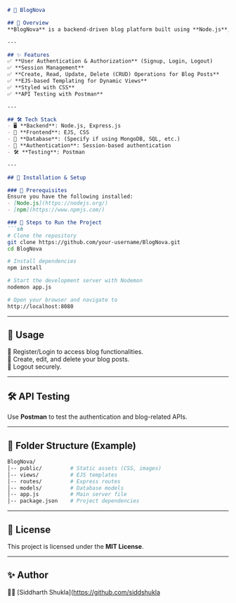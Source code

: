 ```md
# 🚀 BlogNova

## 🌟 Overview
**BlogNova** is a backend-driven blog platform built using **Node.js**, **Express.js**, and **EJS**. It provides authentication and authorization features, session management, and a dynamic user interface for creating and managing blog posts.

---

## ✨ Features
✅ **User Authentication & Authorization** (Signup, Login, Logout)  
✅ **Session Management**  
✅ **Create, Read, Update, Delete (CRUD) Operations for Blog Posts**  
✅ **EJS-based Templating for Dynamic Views**  
✅ **Styled with CSS**  
✅ **API Testing with Postman**  

---

## 🛠 Tech Stack
- 🖥 **Backend**: Node.js, Express.js  
- 🎨 **Frontend**: EJS, CSS  
- 💾 **Database**: (Specify if using MongoDB, SQL, etc.)  
- 🔐 **Authentication**: Session-based authentication  
- 🛠 **Testing**: Postman  

---

## 🚀 Installation & Setup

### 📌 Prerequisites
Ensure you have the following installed:
- [Node.js](https://nodejs.org/)
- [npm](https://www.npmjs.com/)

### 🔧 Steps to Run the Project
```sh
# Clone the repository
git clone https://github.com/your-username/BlogNova.git
cd BlogNova

# Install dependencies
npm install

# Start the development server with Nodemon
nodemon app.js

# Open your browser and navigate to
http://localhost:8080
```

---

## 📌 Usage
📌 Register/Login to access blog functionalities.  
📌 Create, edit, and delete your blog posts.  
📌 Logout securely.  

---

## 🛠 API Testing
Use **Postman** to test the authentication and blog-related APIs.

---

## 📂 Folder Structure (Example)
```sh
BlogNova/
│-- public/         # Static assets (CSS, images)
│-- views/          # EJS templates
│-- routes/         # Express routes
│-- models/         # Database models
│-- app.js          # Main server file
│-- package.json    # Project dependencies
```

---

## 📜 License
This project is licensed under the **MIT License**.

---

## ✨ Author
👨‍💻 [Siddharth Shukla](https://github.com/siddshukla  
```

